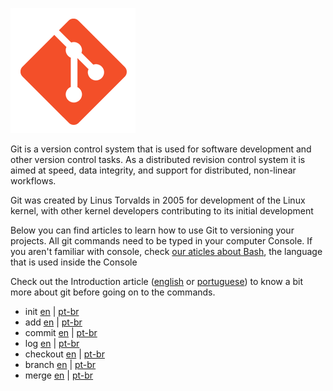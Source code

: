 ![git](icon.png)

Git is a version control system that is used for software development and other version control tasks. As a distributed revision control system it is aimed at speed, data integrity, and support for distributed, non-linear workflows.

Git was created by Linus Torvalds in 2005 for development of the Linux kernel, with other kernel developers contributing to its initial development

Below you can find articles to learn how to use Git to versioning your projects. All git commands need to be typed in your computer Console. If you aren't familiar with console, check [our aticles about Bash](https://github.com/knowledge-club/bash), the language that is used inside the Console

Check out the Introduction article ([english](content/en/intro.md) or [portuguese](content/pt-br/intro.md)) to know a bit more about git before going on to the commands.

- init [en](content/en/init.md) | [pt-br](content/pt-br/init.md)
- add [en](content/en/add.md) | [pt-br](content/pt-br/add.md)
- commit [en](content/en/commit.md) | [pt-br](content/pt-br/commit.md)
- log [en](content/en/log.md) | [pt-br](content/pt-br/log.md)
- checkout [en](content/en/checkout.md) | [pt-br](content/pt-br/checkout.md)
- branch [en](content/en/branch.md) | [pt-br](content/pt-br/branch.md)
- merge [en](content/en/merge.md) | [pt-br](content/pt-br/merge.md)
